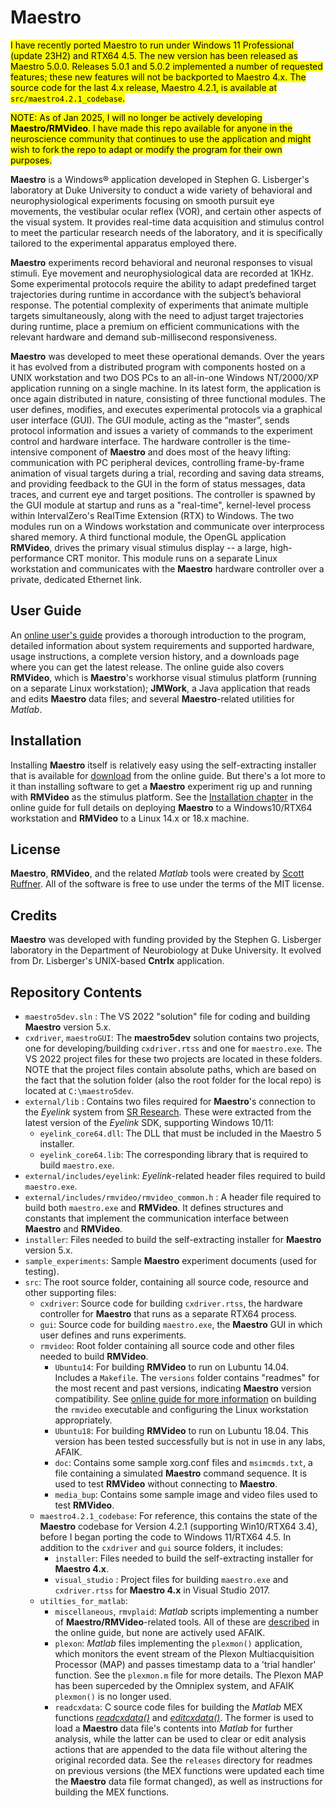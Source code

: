 # Maestro

<mark>I have recently ported Maestro to run under Windows 11 Professional (update 23H2) and RTX64 4.5. The new version
has been released as Maestro 5.0.0. Releases 5.0.1 and 5.0.2 implemented a number of requested features; these new
features will not be backported to Maestro 4.x. The source code for the last 4.x release, Maestro 4.2.1, is available at
`src/maestro4.2.1_codebase`.</mark>

<mark>NOTE: As of Jan 2025, I will no longer be actively developing **Maestro/RMVideo**. I have made this repo available for 
anyone in the neuroscience community that continues to use the application and might wish to fork the repo to adapt or 
modify the program for their own purposes.</mark>

**Maestro** is a Windows® application developed in Stephen G. Lisberger's laboratory at Duke University to conduct a 
wide variety of behavioral and neurophysiological experiments focusing on smooth pursuit eye movements, the vestibular 
ocular reflex (VOR), and certain other aspects of the visual system. It provides real-time data acquisition and stimulus 
control to meet the particular research needs of the laboratory, and it is specifically tailored to the experimental 
apparatus employed there.

**Maestro** experiments record behavioral and neuronal responses to visual stimuli. Eye movement and neurophysiological
data are recorded at 1KHz. Some experimental protocols require the ability to adapt predefined target trajectories 
during runtime in accordance with the subject’s behavioral response. The potential complexity of experiments that 
animate multiple targets simultaneously, along with the need to adjust target trajectories during runtime, place a 
premium on efficient communications with the relevant hardware and demand sub-millisecond responsiveness.

**Maestro** was developed to meet these operational demands. Over the years it has evolved from a distributed program 
with components hosted on a UNIX workstation and two DOS PCs to an all-in-one Windows NT/2000/XP application running on 
a single machine. In its latest form, the application is once again distributed in nature, consisting of three 
functional modules. The user defines, modifies, and executes experimental protocols via a graphical user interface 
(GUI). The GUI module, acting as the “master”, sends protocol information and issues a variety of commands to the 
experiment control and hardware interface. The hardware controller is the time-intensive component of **Maestro** and
does most of the heavy lifting: communication with PC peripheral devices, controlling frame-by-frame animation of 
visual targets during a trial, recording and saving data streams, and providing feedback to the GUI in the form of 
status messages, data traces, and current eye and target positions. The controller is spawned by the GUI module at 
startup and runs as a "real-time", kernel-level process within IntervalZero's RealTime Extension (RTX) to 
Windows. The two modules run on a Windows workstation and communicate over interprocess shared memory. A third 
functional module, the OpenGL application **RMVideo**, drives the primary visual stimulus display -- a large, 
high-performance CRT monitor. This module runs on a separate Linux workstation and communicates with the **Maestro** 
hardware controller over a private, dedicated Ethernet link.


## User Guide
An [online user's guide](https://sites.google.com/a/srscicomp.com/maestro/home) provides a thorough introduction to the 
program, detailed information about system requirements and supported hardware, usage instructions, a complete version 
history, and a downloads page where you can get the latest release. The online guide also covers **RMVideo**, which is 
**Maestro**'s workhorse visual stimulus platform (running on a separate Linux workstation); **JMWork**, a Java application
that reads and edits **Maestro** data files; and several **Maestro**-related utilities for _Matlab_.

## Installation
Installing **Maestro** itself is relatively easy using the self-extracting installer that is available for 
[download](https://sites.google.com/a/srscicomp.com/maestro/downloads) from the online guide. But there's a lot more
to it than installing software to get a **Maestro** experiment rig up and running with **RMVideo** as the stimulus platform.
See the [Installation chapter](https://sites.google.com/a/srscicomp.com/maestro/installation) in the online guide for 
full details on deploying **Maestro** to a Windows10/RTX64 workstation and **RMVideo** to a Linux 14.x or 18.x machine. 

## License
**Maestro**, **RMVideo**, and the related _Matlab_ tools were created by [Scott Ruffner](mailto:sruffner@srscicomp.com). 
All of the software is free to use under the terms of the MIT license.

## Credits
**Maestro** was developed with funding provided by the Stephen G. Lisberger laboratory in the Department of Neurobiology
at Duke University. It evolved from Dr. Lisberger's UNIX-based **Cntrlx** application.

## Repository Contents
- `maestro5dev.sln` : The VS 2022 "solution" file for coding and building **Maestro** version 5.x.
- `cxdriver`, `maestroGUI`: The **maestro5dev** solution contains two projects, one for developing/building `cxdriver.rtss` and
one for `maestro.exe`. The VS 2022 project files for these two projects are located in these folders. NOTE that the project
files contain absolute paths, which are based on the fact that the solution folder (also the root folder for the local repo) is
located at `C:\maestro5dev`.
- `external/lib` : Contains two files required for **Maestro**'s connection to the _Eyelink_ system from 
[SR Research](https://www.sr-research.com/). These were extracted from the latest version of the _Eyelink_ SDK, supporting
Windows 10/11:
  - `eyelink_core64.dll`: The DLL that must be included in the Maestro 5 installer.
  - `eyelink_core64.lib`: The corresponding library that is required to build `maestro.exe`.
- `external/includes/eyelink`: _Eyelink_-related header files required to build `maestro.exe`.
- `external/includes/rmvideo/rmvideo_common.h` : A header file required to build both `maestro.exe` and **RMVideo**. It 
defines structures and constants that implement the communication interface between **Maestro** and **RMVideo**.
- `installer`: Files needed to build the self-extracting installer for **Maestro** version 5.x.
- `sample_experiments`: Sample **Maestro** experiment documents (used for testing).
- `src`: The root source folder, containing all source code, resource and other supporting files:
  - `cxdriver`: Source code for building `cxdriver.rtss`, the hardware controller for **Maestro** that runs as a separate 
  RTX64 process. 
  - `gui`: Source code for building `maestro.exe`, the **Maestro** GUI in which user defines and runs experiments.
  - `rmvideo`: Root folder containing all source code and other files needed to build **RMVideo**.
    - `Ubuntu14`: For building **RMVideo** to run on Lubuntu 14.04. Includes a `Makefile`. The `versions` folder 
    contains "readmes" for the most recent and past versions, indicating **Maestro** version compatibility. See [online 
    guide for more information](https://sites.google.com/a/srscicomp.com/maestro/installation/how-to-install-rmvideo) on 
    building the `rmvideo` executable and configuring the Linux workstation appropriately.
    - `Ubuntu18`: For building **RMVideo** to run on Lubuntu 18.04. This version has been tested successfully
    but is not in use in any labs, AFAIK.
    - `doc`: Contains some sample xorg.conf files and `msimcmds.txt`, a file containing a simulated **Maestro** command
    sequence. It is used to test **RMVideo** without connecting to **Maestro**.
    - `media_bup`: Contains some sample image and video files used to test **RMVideo**.
  - `maestro4.2.1_codebase`: For reference, this contains the state of the **Maestro** codebase for Version 4.2.1 (supporting
  Win10/RTX64 3.4), before I began porting the code to Windows 11/RTX64 4.5. In addition to the `cxdriver` and `gui` source 
  folders, it includes:
    - `installer`: Files needed to build the self-extracting installer for **Maestro 4.x**.
    - `visual_studio` : Project files for building `maestro.exe` and `cxdriver.rtss` for **Maestro 4.x** in Visual Studio 2017.
  - `utilties_for_matlab`:
    - `miscellaneous`, `rmvplaid`: _Matlab_ scripts implementing a number of **Maestro/RMVideo**-related tools. All of these
    are [described](https://sites.google.com/a/srscicomp.com/maestro/data-analysis/supported-matlab-tools/other-functions)
    in the online guide, but none are actively used AFAIK.
    - `plexon`: _Matlab_ files implementing the `plexmon()` application, which monitors the event stream of the Plexon
    Multiacquisition Processor (MAP) and passes timestamp data to a 'trial handler' function. See the `plexmon.m` file for
    more details. The Plexon MAP has been superceded by the Omniplex system, and AFAIK `plexmon()` is no longer used.
    - `readcxdata`: C source code files for building the _Matlab_ MEX functions 
    [_readcxdata()_](https://sites.google.com/a/srscicomp.com/maestro/data-analysis/supported-matlab-tools/readcxdata) and
    [_editcxdata()_](https://sites.google.com/a/srscicomp.com/maestro/data-analysis/supported-matlab-tools/editcxdata). 
    The former is used to load a **Maestro** data file's contents into _Matlab_ for further analysis, while the latter can
    be used to clear or edit analysis actions that are appended to the data file without altering the original recorded
    data. See the `releases` directory for readmes on previous versions (the MEX functions were updated each time the
    **Maestro** data file format changed), as well as instructions for building the MEX functions.


